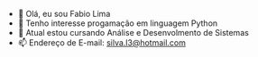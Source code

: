 - 👋 Olá, eu sou Fabio Lima
- 👀 Tenho interesse progamação em linguagem Python
- 🌱 Atual estou cursando Análise e Desenvolmento de Sistemas
- 📫 Endereço de E-mail: silva.l3@hotmail.com
<!---
Fabi0L1ma/Fabi0L1ma is a ✨ special ✨ repository because its `README.md` (this file) appears on your GitHub profile.
You can click the Preview link to take a look at your changes.
--->
